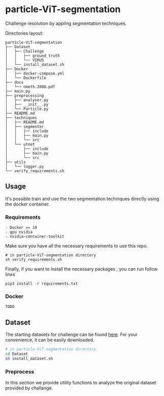 # particle-ViT-segmentation
Challenge resolution by appling segmentation techniques.

[//]: # (descriviamo il problema)
[//]: # (descriviamo l'obiettivo)
[//]: # (Link con le tecniche descritte in un'altra sezione)

Directories layout:
```
particle-ViT-segmentation
├── Dataset
│   ├── Challenge
│   │   ├── ground_truth
│   │   └── VIRUS
│   └── install_dataset.sh
├── Docker
│   ├── docker-compose.yml
│   └── Dockerfile
├── docs
│   └── nmeth.2808.pdf
├── main.py
├── preprocessing
│   ├── analyser.py
│   ├── __init__.py
│   └── Particle.py
├── README.md
├── techniques
│   ├── README.md
│   ├── segmenter
│   │   ├── include
│   │   ├── main.py
│   │   └── src
│   └── utnet
│       ├── include
│       ├── main.py
│       └── src
├── utils
│   └── logger.py
└── verify_requirements.sh
```

## Usage
It's possible train and use the two segmentation techniques directly using the docker container.

### Requirements
```
- Docker >= 19
- gpu nvidia
- nvidia-container-toolkit
```
Make sure you have all the necessary requirements to use this repo.
```
# in particle-ViT-segmentation directory
sh verify_requirements.sh
```
Finally, if you want to install the necessary packages , you can run follow lines
```
pip3 install -r requirements.txt
```

### Docker
`TODO`

## Dataset
The starting datasets for challenge can be found [here](http://www.bioimageanalysis.org/track/).
For your convenience, it can be easily downloaded.
``` bash
# in particle-ViT-segmentation directory
cd Dataset
sh install_dataset.sh
```
[//]: # (successivamente avremo il dataset per train e test)

### Preprocess
In this section we provide utility functions to analyze the original dataset provided by challange.
